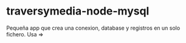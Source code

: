 # traversymedia-node-mysql
Pequeña app que crea una conexion, database y registros en un solo fichero. Usa =>
